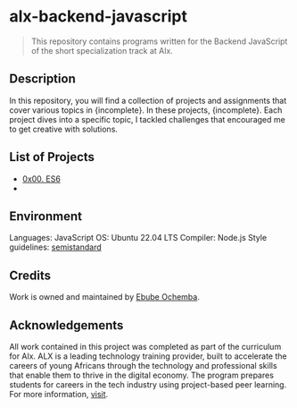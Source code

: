 # alx-backend-javascript

> This repository contains programs written for the Backend JavaScript of the short specialization track at Alx.

## Description

In this repository, you will find a collection of projects and assignments that cover various topics in {incomplete}. In these projects, {incomplete}. Each project dives into a specific topic, I tackled challenges that encouraged me to get creative with solutions.

## List of Projects

- [0x00. ES6](https://github.com/Ebube-Ochemba/alx-backend-javascript/tree/main/0x00-ES6_basics)
- [](https://github.com/Ebube-Ochemba/alx-backend-javascript/tree/main/)


## Environment
Languages: JavaScript
OS: Ubuntu 22.04 LTS
Compiler: Node.js
Style guidelines: [semistandard](https://github.com/standard/semistandard)

## Credits

Work is owned and maintained by [Ebube Ochemba](https://twitter.com/ebube116).

## Acknowledgements

All work contained in this project was completed as part of the curriculum for Alx. ALX is a leading technology training provider, built to accelerate the careers of young Africans through the technology and professional skills that enable them to thrive in the digital economy. The program prepares students for careers in the tech industry using project-based peer learning.
For more information, [visit](https://www.alxafrica.com/).
